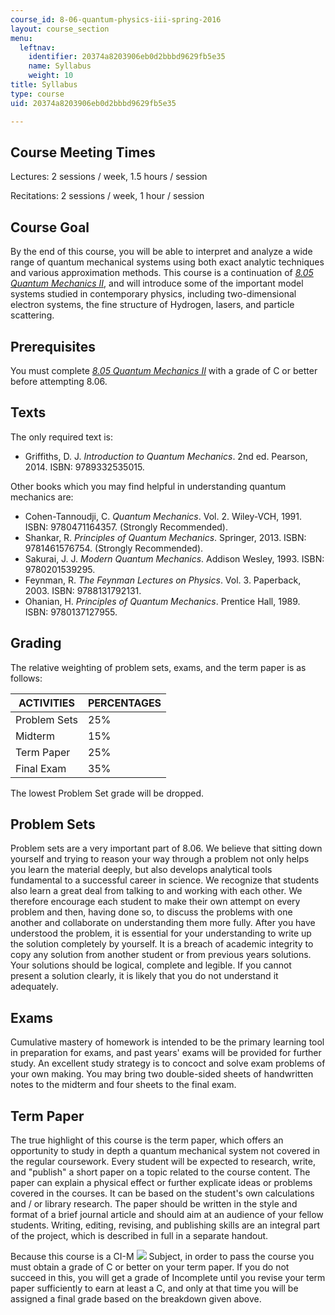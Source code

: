 ```yaml
---
course_id: 8-06-quantum-physics-iii-spring-2016
layout: course_section
menu:
  leftnav:
    identifier: 20374a8203906eb0d2bbbd9629fb5e35
    name: Syllabus
    weight: 10
title: Syllabus
type: course
uid: 20374a8203906eb0d2bbbd9629fb5e35

---
```


Course Meeting Times
--------------------

Lectures: 2 sessions / week, 1.5 hours / session

Recitations: 2 sessions / week, 1 hour / session

Course Goal
-----------

By the end of this course, you will be able to interpret and analyze a wide range of quantum mechanical systems using both exact analytic techniques and various approximation methods. This course is a continuation of _[8.05 Quantum Mechanics II](/courses/8-05-quantum-physics-ii-fall-2013)_, and will introduce some of the important model systems studied in contemporary physics, including two-dimensional electron systems, the fine structure of Hydrogen, lasers, and particle scattering.

Prerequisites
-------------

You must complete _[8.05 Quantum Mechanics II](/courses/8-05-quantum-physics-ii-fall-2013)_ with a grade of C or better before attempting 8.06.

Texts
-----

The only required text is:

*   Griffiths, D. J. _Introduction to Quantum Mechanics_. 2nd ed. Pearson, 2014. ISBN: 9789332535015.

Other books which you may find helpful in understanding quantum mechanics are:

*   Cohen-Tannoudji, C. _Quantum Mechanics_. Vol. 2. Wiley-VCH, 1991. ISBN: 9780471164357. (Strongly Recommended).
*   Shankar, R. _Principles of Quantum Mechanics_. Springer, 2013. ISBN: 9781461576754. (Strongly Recommended).
*   Sakurai, J. J. _Modern Quantum Mechanics_. Addison Wesley, 1993. ISBN: 9780201539295.
*   Feynman, R. _The Feynman Lectures on Physics_. Vol. 3. Paperback, 2003. ISBN: 9788131792131.
*   Ohanian, H. _Principles of Quantum Mechanics_. Prentice Hall, 1989. ISBN: 9780137127955.

Grading
-------

The relative weighting of problem sets, exams, and the term paper is as follows:

| ACTIVITIES | PERCENTAGES |
| --- | --- |
| Problem Sets | 25% |
| Midterm | 15% |
| Term Paper | 25% |
| Final Exam | 35% 

The lowest Problem Set grade will be dropped.

Problem Sets
------------

Problem sets are a very important part of 8.06. We believe that sitting down yourself and trying to reason your way through a problem not only helps you learn the material deeply, but also develops analytical tools fundamental to a successful career in science. We recognize that students also learn a great deal from talking to and working with each other. We therefore encourage each student to make their own attempt on every problem and then, having done so, to discuss the problems with one another and collaborate on understanding them more fully. After you have understood the problem, it is essential for your understanding to write up the solution completely by yourself. It is a breach of academic integrity to copy any solution from another student or from previous years solutions. Your solutions should be logical, complete and legible. If you cannot present a solution clearly, it is likely that you do not understand it adequately.

Exams
-----

Cumulative mastery of homework is intended to be the primary learning tool in preparation for exams, and past years' exams will be provided for further study. An excellent study strategy is to concoct and solve exam problems of your own making. You may bring two double-sided sheets of handwritten notes to the midterm and four sheets to the final exam.

Term Paper
----------

The true highlight of this course is the term paper, which offers an opportunity to study in depth a quantum mechanical system not covered in the regular coursework. Every student will be expected to research, write, and "publish" a short paper on a topic related to the course content. The paper can explain a physical effect or further explicate ideas or problems covered in the courses. It can be based on the student's own calculations and / or library research. The paper should be written in the style and format of a brief journal article and should aim at an audience of your fellow students. Writing, editing, revising, and publishing skills are an integral part of the project, which is described in full in a separate handout.

Because this course is a CI-M ![](/images/educator/icon-question-cim.png) Subject, in order to pass the course you must obtain a grade of C or better on your term paper. If you do not succeed in this, you will get a grade of Incomplete until you revise your term paper sufficiently to earn at least a C, and only at that time you will be assigned a final grade based on the breakdown given above.